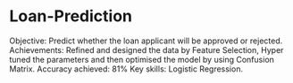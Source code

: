 # Loan-Prediction

Objective: Predict whether the loan applicant will be approved or rejected.
Achievements: Refined and designed the data by Feature Selection, Hyper tuned the parameters and then optimised the model by using Confusion Matrix. Accuracy achieved: 81%
Key skills: Logistic Regression.
